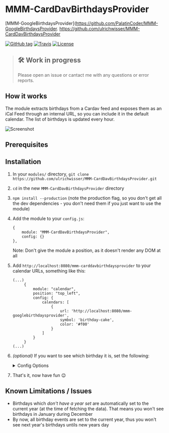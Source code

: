 # MMM-CardDavBirthdaysProvider
[MMM-GoogleBirthdaysProvider](https://github.com/PalatinCoder/MMM-GoogleBirthdaysProvider. 
https://github.com/ulrichwisser/MMM-CardDavBirthdaysProvider

[![GitHub tag](https://img.shields.io/github/tag/PalatinCoder/MMM-GoogleBirthdaysProvider.svg?style=flat-square)](https://github.com/PalatinCoder/MMM-GoogleBirthdaysProvider/releases)
[![Travis](https://img.shields.io/travis/com/PalatinCoder/MMM-GoogleBirthdaysProvider.svg?style=flat-square)](https://travis-ci.com/PalatinCoder/MMM-GoogleBirthdaysProvider)
[![License](https://img.shields.io/github/license/PalatinCoder/MMM-GoogleBirthdaysProvider.svg?style=flat-square)](https://github.com/PalatinCoder/MMM-GoogleBirthdaysProvider/blob/master/LICENSE.md)

> ## 🛠 Work in progress
> Please open an issue or cantact me with any questions or error reports.

## How it works

The module extracts birthdays from a Cardav feed and exposes them as an iCal Feed through an internal URL, so you can include it in the default calendar. The list of birthdays is updated every hour.

![Screenshot](screenshot.png)

## Prerequisites

## Installation

1. In your `modules/` directory, `git clone https://github.com/ulrichwisser/MMM-CardDavBirthdaysProvider.git`
2. `cd` in the new `MMM-CardDavBirthdaysProvider` directory
3. `npm install --production` (note the production flag, so you don't get all the dev dependencies - you don't need them if you just want to use the module)
6. Add the module to your `config.js`:
   ```
   {
       module: "MMM-CardDavBirthdaysProvider",
       config: {}
   },
   ```
   Note: Don't give the module a position, as it doesn't render any DOM at all

7. Add `http://localhost:8080/mmm-carddavbirthdaysprovider` to your calendar URLs, something like this:
   ```
   (...)
		{
			module: "calendar",
			position: "top_left",
			config: {
				calendars: [
					{
						url: 'http://localhost:8080/mmm-googlebirthdaysprovider',
						symbol: 'birthday-cake',
						color: '#f00'
					}
				]
			}
		}
   (...)
   ```
8. *(optional)* If you want to see which birthday it is, set the following:
   <details><summary>Config Options</summary>
   <p>
   Set `displayRepeatingCountTitle` to `true` and set the suffix for the count in the `repeatingCountTitle` in the calendar's options, like so:

   ```
   (...)
		{
			module: "calendar",
			position: "top_left",
			config: {
				displayRepeatingCountTitle: true,
				calendars: [
					{
						url: 'http://localhost:8080/mmm-googlebirthdaysprovider',
						symbol: 'birthday-cake',
						repeatingCountTitle: "Birthday"
						color: '#f00'
					}
				]
			}
		}
   (...)
   ```
   </p>
9. That's it, now have fun 😉

## Known Limitations / Issues
* Birthdays which *don't have a year set* are automatically set to the current year (at the time of fetching the data). That means you won't see birthdays in January during December
* By now, all birthday events are set to the current year, thus you won't see next year's birthdays untils new years day
